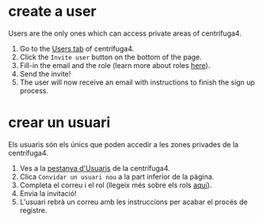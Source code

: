 # create a user
Users are the only ones which can access private areas of centrífuga4.

1. Go to the [Users tab](https://centrifuga4.herokuapp.com/app/home/users) of centrífuga4.
2. Click the `Invite user` button on the bottom of the page.
3. Fill-in the email and the role (learn more about roles [here](../basics/roles.md)).
4. Send the invite!
5. The user will now receive an email with instructions to finish the sign up process.


# crear un usuari

Els usuaris són els únics que poden accedir a les zones privades de la centrífuga4.

1. Ves a la [pestanya d'Usuaris](https://centrifuga4.herokuapp.com/app/home/users) de la centrífuga4.
2. Clica `Convidar un usuari nou` a la part inferior de la pàgina.
3. Completa el correu i el rol (llegeix més sobre els rols [aquí](../basics/roles.md)).
4. Envia la invitació!
5. L'usuari rebrà un correu amb les instruccions per acabar el procés de registre.